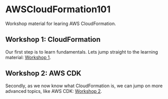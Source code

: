 # AWSCloudFormation101

Workshop material for learing AWS CloudFormation.

## Workshop 1: CloudFormation

Our first step is to learn fundamentals. Lets jump straight to the learning material: [Workshop 1](https://github.com/laimonassutkus/AWSCloudFormation101/tree/master/Workshop%201%20CloudFormation).



## Workshop 2: AWS CDK

Secondly, as we now know what CloudFormation is, we can jump on more advanced topics, like AWS CDK: [Workshop 2](https://github.com/laimonassutkus/AWSCloudFormation101/tree/master/Workshop%202%20AWS%20CDK).
